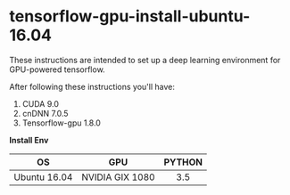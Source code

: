 # tensorflow-gpu-install-ubuntu-16.04
These instructions are intended to set up a deep learning environment for GPU-powered tensorflow.

After following these instructions you'll have:
1. CUDA 9.0
2. cnDNN 7.0.5
3. Tensorflow-gpu 1.8.0

__Install Env__

| OS | GPU | PYTHON |
|:---:|:---:|:---:|
| Ubuntu 16.04 | NVIDIA GIX 1080 | 3.5 |
